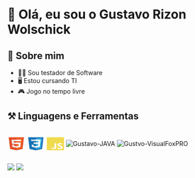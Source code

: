 <h1>👋 Olá, eu sou o Gustavo Rizon Wolschick</h1>

<h2>🙎 Sobre mim</h2>

- 👨‍💻 Sou testador de Software
- 🖥️ Estou cursando TI
- 🎮 Jogo no tempo livre

<h2>⚒️ Linguagens e Ferramentas</h2>

<div style="display: inline_block"><br>
  <img align="center" alt="Gustavo-HTML" height="30" width="40" src="https://raw.githubusercontent.com/devicons/devicon/master/icons/html5/html5-original.svg">
  <img align="center" alt="Gustavo-CSS" height="30" width="40" src="https://raw.githubusercontent.com/devicons/devicon/master/icons/css3/css3-original.svg">
  <img align="center" alt="Gustavo-Js" height="30" width="40" src="https://raw.githubusercontent.com/devicons/devicon/master/icons/javascript/javascript-plain.svg">
  <img align="center" alt="Gustavo-JAVA" height="30" width="40" src="https://cdn.jsdelivr.net/gh/devicons/devicon/icons/java/java-original.svg">
  <img align="center" alt="Gustvo-VisualFoxPRO" height="30" width="40" src="https://upload.wikimedia.org/wikipedia/commons/6/64/Foxpro-icon.png?20180430034526">
</div>

##

<div>
  <a href = "mailto:gustavorw7@gmail.com"><img src="https://img.shields.io/badge/-Gmail-%23333?style=for-the-badge&logo=gmail&logoColor=white" target="_blank"></a>
  <a 
  href="https://instagram.com/gustavorizon" target="_blank"><img src="https://img.shields.io/badge/-Instagram-%23E4405F?style=for-the-badge&logo=instagram&logoColor=white" target="_blank"></a>
</div>

          
